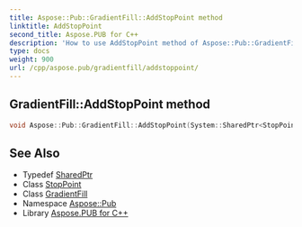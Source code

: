 ```yaml
---
title: Aspose::Pub::GradientFill::AddStopPoint method
linktitle: AddStopPoint
second_title: Aspose.PUB for C++
description: 'How to use AddStopPoint method of Aspose::Pub::GradientFill class in C++.'
type: docs
weight: 900
url: /cpp/aspose.pub/gradientfill/addstoppoint/
---
```

## GradientFill::AddStopPoint method




```cpp
void Aspose::Pub::GradientFill::AddStopPoint(System::SharedPtr<StopPoint> point)
```

## See Also

* Typedef [SharedPtr](../../../system/sharedptr/)
* Class [StopPoint](../../stoppoint/)
* Class [GradientFill](../)
* Namespace [Aspose::Pub](../../)
* Library [Aspose.PUB for C++](../../../)
